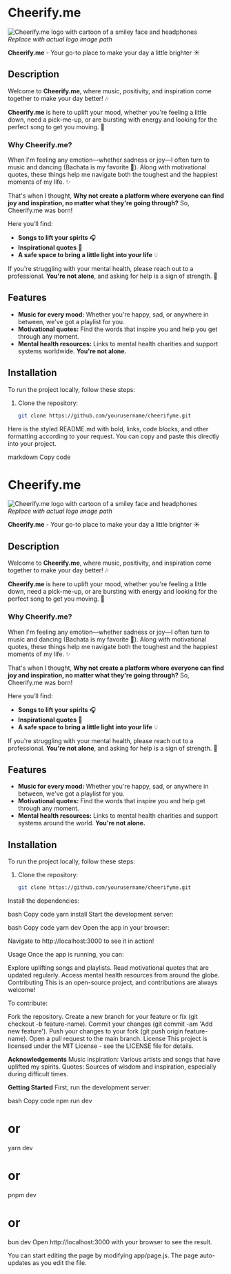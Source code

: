 # Cheerify.me

![Cheerify.me logo with cartoon of a smiley face and headphones](path_to_logo_image)  
*Replace with actual logo image path*

**Cheerify.me** - Your go-to place to make your day a little brighter ☀️

## Description

Welcome to **Cheerify.me**, where music, positivity, and inspiration come together to make your day better! 🎶

**Cheerify.me** is here to uplift your mood, whether you're feeling a little down, need a pick-me-up, or are bursting with energy and looking for the perfect song to get you moving. 💃

### Why Cheerify.me?

When I'm feeling any emotion—whether sadness or joy—I often turn to music and dancing (Bachata is my favorite 💃). Along with motivational quotes, these things help me navigate both the toughest and the happiest moments of my life. ✨

That's when I thought, **Why not create a platform where everyone can find joy and inspiration, no matter what they're going through?** So, Cheerify.me was born!

Here you’ll find:
- **Songs to lift your spirits** 🎧
- **Inspirational quotes** 💬
- **A safe space to bring a little light into your life** 💡

If you're struggling with your mental health, please reach out to a professional. **You're not alone**, and asking for help is a sign of strength. 💪

## Features
- **Music for every mood:** Whether you're happy, sad, or anywhere in between, we've got a playlist for you.
- **Motivational quotes:** Find the words that inspire you and help you get through any moment.
- **Mental health resources:** Links to mental health charities and support systems worldwide. **You're not alone.**

## Installation

To run the project locally, follow these steps:

1. Clone the repository:

   ```bash
   git clone https://github.com/yourusername/cheerifyme.git

Here is the styled README.md with bold, links, code blocks, and other formatting according to your request. You can copy and paste this directly into your project.

markdown
Copy code
# Cheerify.me

![Cheerify.me logo with cartoon of a smiley face and headphones](path_to_logo_image)  
*Replace with actual logo image path*

**Cheerify.me** - Your go-to place to make your day a little brighter ☀️

## Description

Welcome to **Cheerify.me**, where music, positivity, and inspiration come together to make your day better! 🎶

**Cheerify.me** is here to uplift your mood, whether you're feeling a little down, need a pick-me-up, or are bursting with energy and looking for the perfect song to get you moving. 💃

### Why Cheerify.me?

When I'm feeling any emotion—whether sadness or joy—I often turn to music and dancing (Bachata is my favorite 💃). Along with motivational quotes, these things help me navigate both the toughest and the happiest moments of my life. ✨

That's when I thought, **Why not create a platform where everyone can find joy and inspiration, no matter what they're going through?** So, Cheerify.me was born!

Here you’ll find:
- **Songs to lift your spirits** 🎧
- **Inspirational quotes** 💬
- **A safe space to bring a little light into your life** 💡

If you're struggling with your mental health, please reach out to a professional. **You're not alone**, and asking for help is a sign of strength. 💪

## Features
- **Music for every mood:** Whether you're happy, sad, or anywhere in between, we've got a playlist for you.
- **Motivational quotes:** Find the words that inspire you and help get through any moment.
- **Mental health resources:** Links to mental health charities and support systems around the world. **You're not alone.**

## Installation

To run the project locally, follow these steps:

1. Clone the repository:

   ```bash
   git clone https://github.com/yourusername/cheerifyme.git
Install the dependencies:

bash
Copy code
yarn install
Start the development server:

bash
Copy code
yarn dev
Open the app in your browser:

Navigate to http://localhost:3000 to see it in action!

Usage
Once the app is running, you can:

Explore uplifting songs and playlists.
Read motivational quotes that are updated regularly.
Access mental health resources from around the globe.
Contributing
This is an open-source project, and contributions are always welcome!

To contribute:

Fork the repository.
Create a new branch for your feature or fix (git checkout -b feature-name).
Commit your changes (git commit -am 'Add new feature').
Push your changes to your fork (git push origin feature-name).
Open a pull request to the main branch.
License
This project is licensed under the MIT License - see the LICENSE file for details.

**Acknowledgements**
Music inspiration: Various artists and songs that have uplifted my spirits.
Quotes: Sources of wisdom and inspiration, especially during difficult times.

**Getting Started**
First, run the development server:

bash
Copy code
npm run dev
# or
yarn dev
# or
pnpm dev
# or
bun dev
Open http://localhost:3000 with your browser to see the result.

You can start editing the page by modifying app/page.js. The page auto-updates as you edit the file.

